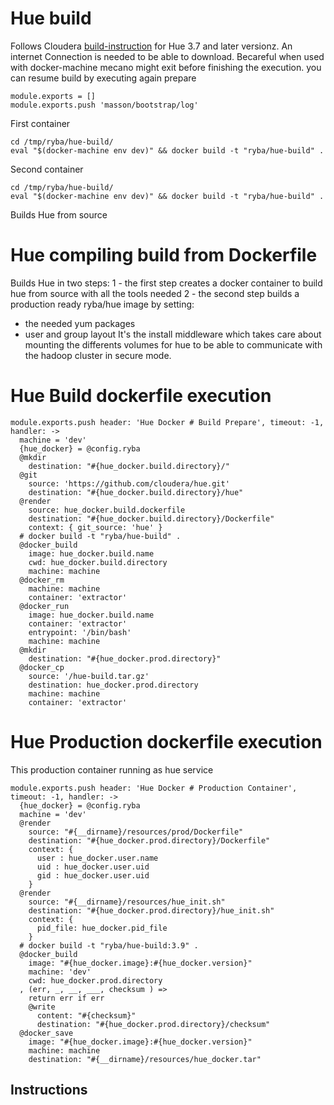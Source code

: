 #  Hue  build

Follows Cloudera   [build-instruction][cloudera-hue] for Hue 3.7 and later versionz.
An internet Connection is needed to be able to download.
Becareful when used with docker-machine mecano might exit before finishing
the execution. you can resume build by executing again prepare

    module.exports = []
    module.exports.push 'masson/bootstrap/log'


First container
```
cd /tmp/ryba/hue-build/
eval "$(docker-machine env dev)" && docker build -t "ryba/hue-build" .
```

Second container
```
cd /tmp/ryba/hue-build/
eval "$(docker-machine env dev)" && docker build -t "ryba/hue-build" .
```

Builds Hue from source


# Hue compiling build from Dockerfile

Builds Hue in two steps:
1 - the first step creates a docker container to build hue from source with all the tools needed
2 - the second step builds a production ready ryba/hue image by setting:
  * the needed yum packages
  * user and group layout
It's the install middleware which takes care about mounting the differents volumes
for hue to be able to communicate with the hadoop cluster in secure mode.


# Hue Build dockerfile execution

    module.exports.push header: 'Hue Docker # Build Prepare', timeout: -1,  handler: ->
      machine = 'dev'
      {hue_docker} = @config.ryba
      @mkdir
        destination: "#{hue_docker.build.directory}/"
      @git
        source: 'https://github.com/cloudera/hue.git'
        destination: "#{hue_docker.build.directory}/hue"
      @render
        source: hue_docker.build.dockerfile
        destination: "#{hue_docker.build.directory}/Dockerfile"
        context: { git_source: 'hue' }
      # docker build -t "ryba/hue-build" .
      @docker_build
        image: hue_docker.build.name
        cwd: hue_docker.build.directory
        machine: machine
      @docker_rm
        machine: machine
        container: 'extractor'
      @docker_run
        image: hue_docker.build.name
        container: 'extractor'
        entrypoint: '/bin/bash'
        machine: machine
      @mkdir
        destination: "#{hue_docker.prod.directory}"
      @docker_cp
        source: '/hue-build.tar.gz'
        destination: hue_docker.prod.directory
        machine: machine
        container: 'extractor'


# Hue Production dockerfile execution

This production container running as hue service

    module.exports.push header: 'Hue Docker # Production Container', timeout: -1, handler: ->
      {hue_docker} = @config.ryba
      machine = 'dev'
      @render
        source: "#{__dirname}/resources/prod/Dockerfile"
        destination: "#{hue_docker.prod.directory}/Dockerfile"
        context: {
          user : hue_docker.user.name
          uid : hue_docker.user.uid
          gid : hue_docker.user.uid
        }
      @render
        source: "#{__dirname}/resources/hue_init.sh"
        destination: "#{hue_docker.prod.directory}/hue_init.sh"
        context: {
          pid_file: hue_docker.pid_file
        }
      # docker build -t "ryba/hue-build:3.9" .
      @docker_build
        image: "#{hue_docker.image}:#{hue_docker.version}"
        machine: 'dev'
        cwd: hue_docker.prod.directory
      , (err, _, __, ___, checksum ) =>
        return err if err
        @write
          content: "#{checksum}"
          destination: "#{hue_docker.prod.directory}/checksum"
      @docker_save
        image: "#{hue_docker.image}:#{hue_docker.version}"
        machine: machine
        destination: "#{__dirname}/resources/hue_docker.tar"



## Instructions

[cloudera-hue]:(https://github.com/cloudera/hue#development-prerequisites)
